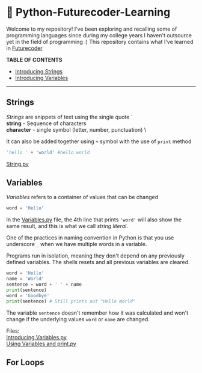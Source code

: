 # 🐍 Python-Futurecoder-Learning
Welcome to my repository! I've been exploring and recalling some of programming languages since during my college years I haven't outsource yet in the field of programming :) This repository contains what I've learned in [Futurecoder](https://www.Futurecoder.io)

**TABLE OF CONTENTS**
- [Introducing Strings](#strings)
- [Introducing Variables](#variables)

---
## Strings
*Strings* are snippets of text using the single quote ` \
**string** - Sequence of characters \
**character** - single symbol (letter, number, punctuation) \
 
It can also be added together using `+` symbol with the use of `print` method
```python
'hello ' + 'world' #hello world
```
[String.py](/Strings/Strings.py)

## Variables
*Variables* refers to a container of values that can be changed
```python
word = 'Hello'
```
In the [Variables.py](/Variables/Introducing%20Variables.py) file, the 4th line that prints `'word'` will also show the same result, and this is what we call *string literal*.

One of the practices in naming convention in Python is that you use underscore `_` when we have multiple words in a variable.

Programs run in isolation, meaning they don't depend on any previously defined variables. The shells resets and all previous variables are cleared.

```python
word = 'Hello'
name = 'World'
sentence = word + ' ' + name
print(sentence)
word = 'Goodbye'
print(sentence) # Still prints out "Hello World"
```
The variable `sentence` doesn't remember how it was calculated and won't change if the underlying values `word` or `name` are changed. 


Files: \
[Introducing Variables.py](/Variables/Introducing%20Variables.py) \
[Using Variables and print.py](/Variables/Using%20Variables%20and%20print.py/)

## For Loops
